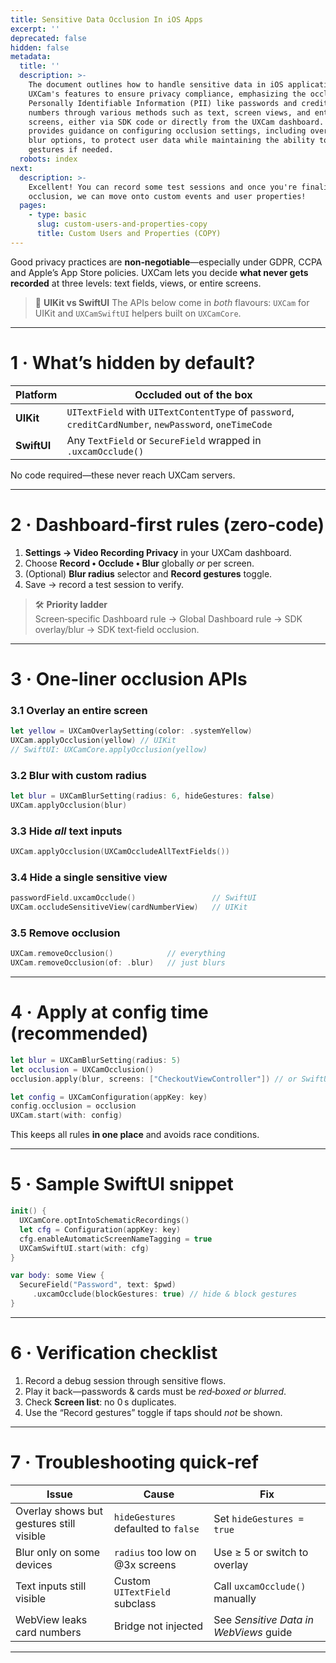 ```yaml
---
title: Sensitive Data Occlusion In iOS Apps
excerpt: ''
deprecated: false
hidden: false
metadata:
  title: ''
  description: >-
    The document outlines how to handle sensitive data in iOS applications using
    UXCam's features to ensure privacy compliance, emphasizing the occlusion of
    Personally Identifiable Information (PII) like passwords and credit card
    numbers through various methods such as text, screen views, and entire
    screens, either via SDK code or directly from the UXCam dashboard. It also
    provides guidance on configuring occlusion settings, including overlay and
    blur options, to protect user data while maintaining the ability to record
    gestures if needed.
  robots: index
next:
  description: >-
    Excellent! You can record some test sessions and once you're finalised with
    occlusion, we can move onto custom events and user properties!
  pages:
    - type: basic
      slug: custom-users-and-properties-copy
      title: Custom Users and Properties (COPY)
---
```

Good privacy practices are **non‑negotiable**—especially under GDPR, CCPA and Apple’s App Store policies. UXCam lets you decide **what never gets recorded** at three levels: text fields, views, or entire screens.

> 📘 **UIKit vs SwiftUI** The APIs below come in *both* flavours: `UXCam` for UIKit and `UXCamSwiftUI` helpers built on `UXCamCore`.

***

# 1 · What’s hidden by default?

| Platform    | Occluded out of the box                                                                                |
| ----------- | ------------------------------------------------------------------------------------------------------ |
| **UIKit**   | `UITextField` with `UITextContentType` of `password`, `creditCardNumber`, `newPassword`, `oneTimeCode` |
| **SwiftUI** | Any `TextField` or `SecureField` wrapped in `.uxcamOcclude()`                                          |

No code required—these never reach UXCam servers.

***

# 2 · Dashboard‑first rules (zero‑code)

1. **Settings → Video Recording Privacy** in your UXCam dashboard.
2. Choose **Record • Occlude • Blur** globally *or* per screen.
3. (Optional) **Blur radius** selector and **Record gestures** toggle.
4. Save → record a test session to verify.

> 🛠️ **Priority ladder**\
> Screen‑specific Dashboard rule → Global Dashboard rule → SDK overlay/blur → SDK text‑field occlusion.

***

# 3 · One‑liner occlusion APIs

### 3.1 Overlay an entire screen

```swift
let yellow = UXCamOverlaySetting(color: .systemYellow)
UXCam.applyOcclusion(yellow) // UIKit
// SwiftUI: UXCamCore.applyOcclusion(yellow)
```

### 3.2 Blur with custom radius

```swift
let blur = UXCamBlurSetting(radius: 6, hideGestures: false)
UXCam.applyOcclusion(blur)
```

### 3.3 Hide *all* text inputs

```swift
UXCam.applyOcclusion(UXCamOccludeAllTextFields())
```

### 3.4 Hide a single sensitive view

```swift
passwordField.uxcamOcclude()                 // SwiftUI
UXCam.occludeSensitiveView(cardNumberView)   // UIKit
```

### 3.5 Remove occlusion

```swift
UXCam.removeOcclusion()            // everything
UXCam.removeOcclusion(of: .blur)   // just blurs
```

***

# 4 · Apply at config time (recommended)

```swift
let blur = UXCamBlurSetting(radius: 5)
let occlusion = UXCamOcclusion()
occlusion.apply(blur, screens: ["CheckoutViewController"]) // or SwiftUI tag

let config = UXCamConfiguration(appKey: key)
config.occlusion = occlusion
UXCam.start(with: config)
```

This keeps all rules **in one place** and avoids race conditions.

***

# 5 · Sample SwiftUI snippet

```swift
init() {
  UXCamCore.optIntoSchematicRecordings()
  let cfg = Configuration(appKey: key)
  cfg.enableAutomaticScreenNameTagging = true
  UXCamSwiftUI.start(with: cfg)
}

var body: some View {
  SecureField("Password", text: $pwd)
     .uxcamOcclude(blockGestures: true) // hide & block gestures
}
```

***

# 6 · Verification checklist

1. Record a debug session through sensitive flows.
2. Play it back—passwords & cards must be *red‑boxed or blurred*.
3. Check **Screen list**: no 0 s duplicates.
4. Use the “Record gestures” toggle if taps should *not* be shown.

***

# 7 · Troubleshooting quick‑ref

| Issue                                    | Cause                               | Fix                                    |
| ---------------------------------------- | ----------------------------------- | -------------------------------------- |
| Overlay shows but gestures still visible | `hideGestures` defaulted to `false` | Set `hideGestures = true`              |
| Blur only on some devices                | `radius` too low on @3x screens     | Use ≥ 5 or switch to overlay           |
| Text inputs still visible                | Custom `UITextField` subclass       | Call `uxcamOcclude()` manually         |
| WebView leaks card numbers               | Bridge not injected                 | See *Sensitive Data in WebViews* guide |

***